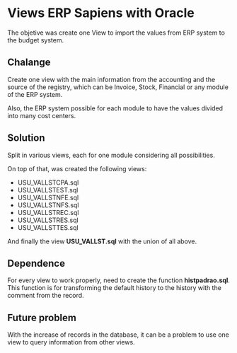 # Views ERP Sapiens with Oracle

The objetive was create one View to import the values from ERP system to the budget system.

## Chalange

Create one view with the main information from the accounting and the source of the registry, which can be Invoice, Stock, Financial or any module of the ERP system.

Also, the ERP system possible for each module to have the values divided into many cost centers.

## Solution

Split in various views, each for one module considering all possibilities.

On top of that, was created the following views:
- USU_VALLSTCPA.sql
- USU_VALLSTEST.sql
- USU_VALLSTNFE.sql
- USU_VALLSTNFS.sql
- USU_VALLSTREC.sql
- USU_VALLSTRES.sql
- USU_VALLSTTES.sql

And finally the view **USU_VALLST.sql** with the union of all above.

## Dependence

For every view to work properly, need to create the function **histpadrao.sql**.
This function is for transforming the default history to the history with the comment from the record.

## Future problem

With the increase of records in the database, it can be a problem to use one view to query information from other views.